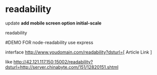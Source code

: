 readability
===========

update **add mobile screen option initial-scale**

readability

#DEMO FOR node-readability 
use express

interface
http://www.youdomain.com/readability?dsturl=[ Article Link ]

like http://42.121.117.150:15002/readability?dsturl=http://server.chinabyte.com/151/12820151.shtml


